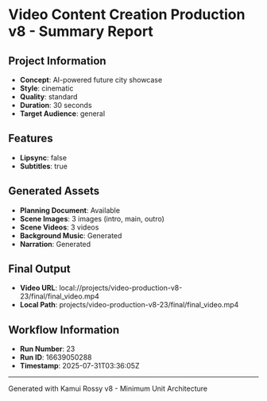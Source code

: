 # Video Content Creation Production v8 - Summary Report

## Project Information
- **Concept**: AI-powered future city showcase
- **Style**: cinematic
- **Quality**: standard
- **Duration**: 30 seconds
- **Target Audience**: general

## Features
- **Lipsync**: false
- **Subtitles**: true

## Generated Assets
- **Planning Document**: Available
- **Scene Images**: 3 images (intro, main, outro)
- **Scene Videos**: 3 videos
- **Background Music**: Generated
- **Narration**: Generated

## Final Output
- **Video URL**: local://projects/video-production-v8-23/final/final_video.mp4
- **Local Path**: projects/video-production-v8-23/final/final_video.mp4

## Workflow Information
- **Run Number**: 23
- **Run ID**: 16639050288
- **Timestamp**: 2025-07-31T03:36:05Z

---
Generated with Kamui Rossy v8 - Minimum Unit Architecture
